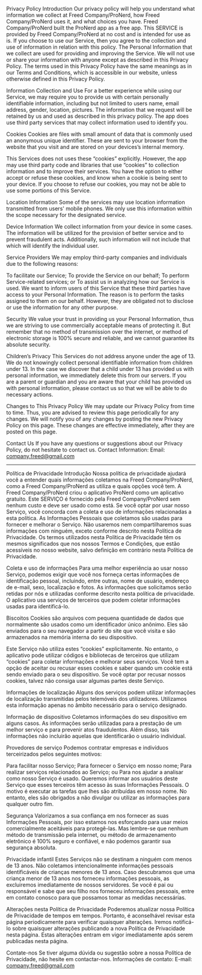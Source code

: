 Privacy Policy
Introduction
Our privacy policy will help you understand what information we collect at Freed Company/ProNerd, how Freed Company/ProNerd uses it, and what choices you have. Freed Company/ProNerd built the ProNerd app as a free app. This SERVICE is provided by Freed Company/ProNerd at no cost and is intended for use as is. If you choose to use our Service, then you agree to the collection and use of information in relation with this policy. The Personal Information that we collect are used for providing and improving the Service. We will not use or share your information with anyone except as described in this Privacy Policy.
The terms used in this Privacy Policy have the same meanings as in our Terms and Conditions, which is accessible in our website, unless otherwise defined in this Privacy Policy.

Information Collection and Use
For a better experience while using our Service, we may require you to provide us with certain personally identifiable information, including but not limited to users name, email address, gender, location, pictures. The information that we request will be retained by us and used as described in this privacy policy.
The app does use third party services that may collect information used to identify you.

Cookies
Cookies are files with small amount of data that is commonly used an anonymous unique identifier. These are sent to your browser from the website that you visit and are stored on your devices’s internal memory.

This Services does not uses these “cookies” explicitly. However, the app may use third party code and libraries that use “cookies” to collection information and to improve their services. You have the option to either accept or refuse these cookies, and know when a cookie is being sent to your device. If you choose to refuse our cookies, you may not be able to use some portions of this Service.

Location Information
Some of the services may use location information transmitted from users' mobile phones. We only use this information within the scope necessary for the designated service.

Device Information
We collect information from your device in some cases. The information will be utilized for the provision of better service and to prevent fraudulent acts. Additionally, such information will not include that which will identify the individual user.

Service Providers
We may employ third-party companies and individuals due to the following reasons:

To facilitate our Service;
To provide the Service on our behalf;
To perform Service-related services; or
To assist us in analyzing how our Service is used.
We want to inform users of this Service that these third parties have access to your Personal Information. The reason is to perform the tasks assigned to them on our behalf. However, they are obligated not to disclose or use the information for any other purpose.

Security
We value your trust in providing us your Personal Information, thus we are striving to use commercially acceptable means of protecting it. But remember that no method of transmission over the internet, or method of electronic storage is 100% secure and reliable, and we cannot guarantee its absolute security.

Children’s Privacy
This Services do not address anyone under the age of 13. We do not knowingly collect personal identifiable information from children under 13. In the case we discover that a child under 13 has provided us with personal information, we immediately delete this from our servers. If you are a parent or guardian and you are aware that your child has provided us with personal information, please contact us so that we will be able to do necessary actions.

Changes to This Privacy Policy
We may update our Privacy Policy from time to time. Thus, you are advised to review this page periodically for any changes. We will notify you of any changes by posting the new Privacy Policy on this page. These changes are effective immediately, after they are posted on this page.

Contact Us
If you have any questions or suggestions about our Privacy Policy, do not hesitate to contact us.
Contact Information:
Email: company.freed@gmail.com

---

Política de Privacidade
Introdução
Nossa política de privacidade ajudará você a entender quais informações coletamos na Freed Company/ProNerd, como a Freed Company/ProNerd as utiliza e quais opções você tem. A Freed Company/ProNerd criou o aplicativo ProNerd como um aplicativo gratuito. Este SERVIÇO é fornecido pela Freed Company/ProNerd sem nenhum custo e deve ser usado como está. Se você optar por usar nosso Serviço, você concorda com a coleta e uso de informações relacionadas a esta política. As Informações Pessoais que coletamos são usadas para fornecer e melhorar o Serviço. Não usaremos nem compartilharemos suas informações com ninguém, exceto conforme descrito nesta Política de Privacidade.
Os termos utilizados nesta Política de Privacidade têm os mesmos significados que nos nossos Termos e Condições, que estão acessíveis no nosso website, salvo definição em contrário nesta Política de Privacidade.

Coleta e uso de informações
Para uma melhor experiência ao usar nosso Serviço, podemos exigir que você nos forneça certas informações de identificação pessoal, incluindo, entre outras, nome de usuário, endereço de e-mail, sexo, localização e fotos. As informações que solicitamos serão retidas por nós e utilizadas conforme descrito nesta política de privacidade.
O aplicativo usa serviços de terceiros que podem coletar informações usadas para identificá-lo.

Biscoitos
Cookies são arquivos com pequena quantidade de dados que normalmente são usados como um identificador único anônimo. Eles são enviados para o seu navegador a partir do site que você visita e são armazenados na memória interna do seu dispositivo.

Este Serviço não utiliza estes “cookies” explicitamente. No entanto, o aplicativo pode utilizar códigos e bibliotecas de terceiros que utilizam “cookies” para coletar informações e melhorar seus serviços. Você tem a opção de aceitar ou recusar esses cookies e saber quando um cookie está sendo enviado para o seu dispositivo. Se você optar por recusar nossos cookies, talvez não consiga usar algumas partes deste Serviço.

Informações de localização
Alguns dos serviços podem utilizar informações de localização transmitidas pelos telemóveis dos utilizadores. Utilizamos esta informação apenas no âmbito necessário para o serviço designado.

Informação de dispositivo
Coletamos informações do seu dispositivo em alguns casos. As informações serão utilizadas para a prestação de um melhor serviço e para prevenir atos fraudulentos. Além disso, tais informações não incluirão aquelas que identificarão o usuário individual.

Provedores de serviço
Podemos contratar empresas e indivíduos terceirizados pelos seguintes motivos:

Para facilitar nosso Serviço;
Para fornecer o Serviço em nosso nome;
Para realizar serviços relacionados ao Serviço; ou
Para nos ajudar a analisar como nosso Serviço é usado.
Queremos informar aos usuários deste Serviço que esses terceiros têm acesso às suas Informações Pessoais. O motivo é executar as tarefas que lhes são atribuídas em nosso nome. No entanto, eles são obrigados a não divulgar ou utilizar as informações para qualquer outro fim.

Segurança
Valorizamos a sua confiança em nos fornecer as suas Informações Pessoais, por isso estamos nos esforçando para usar meios comercialmente aceitáveis para protegê-las. Mas lembre-se que nenhum método de transmissão pela internet, ou método de armazenamento eletrônico é 100% seguro e confiável, e não podemos garantir sua segurança absoluta.

Privacidade infantil
Estes Serviços não se destinam a ninguém com menos de 13 anos. Não coletamos intencionalmente informações pessoais identificáveis de crianças menores de 13 anos. Caso descubramos que uma criança menor de 13 anos nos forneceu informações pessoais, as excluiremos imediatamente de nossos servidores. Se você é pai ou responsável e sabe que seu filho nos forneceu informações pessoais, entre em contato conosco para que possamos tomar as medidas necessárias.

Alterações nesta Política de Privacidade
Poderemos atualizar nossa Política de Privacidade de tempos em tempos. Portanto, é aconselhável revisar esta página periodicamente para verificar quaisquer alterações. Iremos notificá-lo sobre quaisquer alterações publicando a nova Política de Privacidade nesta página. Estas alterações entram em vigor imediatamente após serem publicadas nesta página.

Contate-nos
Se tiver alguma dúvida ou sugestão sobre a nossa Política de Privacidade, não hesite em contactar-nos.
Informações de contato:
E-mail: company.freed@gmail.com
